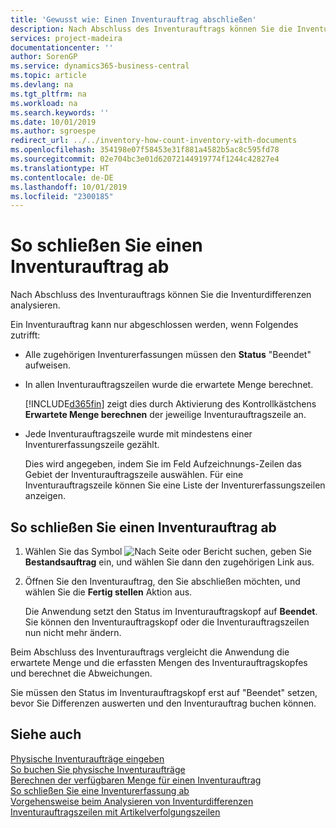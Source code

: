 ```yaml
---
title: 'Gewusst wie: Einen Inventurauftrag abschließen'
description: Nach Abschluss des Inventurauftrags können Sie die Inventurdifferenzen analysieren.
services: project-madeira
documentationcenter: ''
author: SorenGP
ms.service: dynamics365-business-central
ms.topic: article
ms.devlang: na
ms.tgt_pltfrm: na
ms.workload: na
ms.search.keywords: ''
ms.date: 10/01/2019
ms.author: sgroespe
redirect_url: ../../inventory-how-count-inventory-with-documents
ms.openlocfilehash: 354198e07f58453e31f881a4582b5ac8c595fd78
ms.sourcegitcommit: 02e704bc3e01d62072144919774f1244c42827e4
ms.translationtype: HT
ms.contentlocale: de-DE
ms.lasthandoff: 10/01/2019
ms.locfileid: "2300185"
---
```

# <a name="finish-a-physical-inventory-order"></a>So schließen Sie einen Inventurauftrag ab
Nach Abschluss des Inventurauftrags können Sie die Inventurdifferenzen analysieren.  

Ein Inventurauftrag kann nur abgeschlossen werden, wenn Folgendes zutrifft:  

- Alle zugehörigen Inventurerfassungen müssen den **Status** "Beendet" aufweisen.  
- In allen Inventurauftragszeilen wurde die erwartete Menge berechnet.  

    [!INCLUDE[d365fin](../../includes/d365fin_md.md)] zeigt dies durch Aktivierung des Kontrollkästchens **Erwartete Menge berechnen** der  jeweilige Inventurauftragszeile an.  

- Jede Inventurauftragszeile wurde mit mindestens einer Inventurerfassungszeile gezählt.  

    Dies wird angegeben, indem Sie im Feld Aufzeichnungs-Zeilen das Gebiet der Inventurauftragszeile auswählen. Für eine Inventurauftragszeile können Sie eine Liste der Inventurerfassungszeilen anzeigen.  

## <a name="to-finish-a-physical-inventory-order"></a>So schließen Sie einen Inventurauftrag ab  

1.  Wählen Sie das Symbol ![Nach Seite oder Bericht suchen](../../media/ui-search/search_small.png "Symbol „Nach Seite oder Bericht suchen”"), geben Sie **Bestandsauftrag** ein, und wählen Sie dann den zugehörigen Link aus.  
2.  Öffnen Sie den Inventurauftrag, den Sie abschließen möchten, und wählen Sie die **Fertig stellen** Aktion aus.  

    Die Anwendung setzt den Status im Inventurauftragskopf auf **Beendet**. Sie können den Inventurauftragskopf oder die Inventurauftragszeilen nun nicht mehr ändern.  

Beim Abschluss des Inventurauftrags vergleicht die Anwendung die erwartete Menge und die erfassten Mengen des Inventurauftragskopfes und berechnet die Abweichungen.  

Sie müssen den Status im Inventurauftragskopf erst auf "Beendet" setzen, bevor Sie Differenzen auswerten und den Inventurauftrag buchen können.  

## <a name="see-also"></a>Siehe auch  
 [Physische Inventuraufträge eingeben](how-to-enter-physical-inventory-orders.md)   
 [So buchen Sie physische Inventuraufträge](how-to-post-physical-inventory-orders.md)   
 [Berechnen der verfügbaren Menge für einen Inventurauftrag](how-to-calculate-quantity-on-hand-for-a-physical-inventory-order.md)   
 [So schließen Sie eine Inventurerfassung ab](how-to-finish-a-physical-inventory-recording.md)   
 [Vorgehensweise beim Analysieren von Inventurdifferenzen](how-to-analyze-physical-inventory-differences.md)   
 [Inventurauftragszeilen mit Artikelverfolgungszeilen](physical-inventory-order-lines-with-item-tracking-lines.md)
